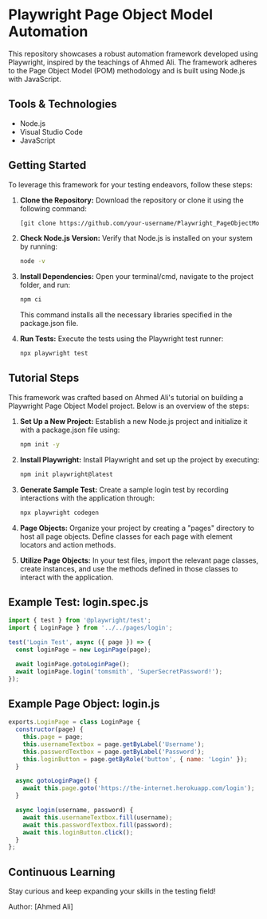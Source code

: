# Playwright Page Object Model Automation

This repository showcases a robust automation framework developed using Playwright, inspired by the teachings of Ahmed Ali. The framework adheres to the Page Object Model (POM) methodology and is built using Node.js with JavaScript.

## Tools & Technologies

- Node.js
- Visual Studio Code
- JavaScript

## Getting Started

To leverage this framework for your testing endeavors, follow these steps:

1. **Clone the Repository:**
   Download the repository or clone it using the following command:
   ```bash
   [git clone https://github.com/your-username/Playwright_PageObjectModel.git](https://github.com/aliqaengineer05/Playwright.git)
   ```

2. **Check Node.js Version:**
   Verify that Node.js is installed on your system by running:
   ```bash
   node -v
   ```

3. **Install Dependencies:**
   Open your terminal/cmd, navigate to the project folder, and run:
   ```bash
   npm ci
   ```
   This command installs all the necessary libraries specified in the package.json file.

4. **Run Tests:**
   Execute the tests using the Playwright test runner:
   ```bash
   npx playwright test
   ```

## Tutorial Steps

This framework was crafted based on Ahmed Ali's tutorial on building a Playwright Page Object Model project. Below is an overview of the steps:

1. **Set Up a New Project:**
   Establish a new Node.js project and initialize it with a package.json file using:
   ```bash
   npm init -y
   ```

2. **Install Playwright:**
   Install Playwright and set up the project by executing:
   ```bash
   npm init playwright@latest
   ```

3. **Generate Sample Test:**
   Create a sample login test by recording interactions with the application through:
   ```bash
   npx playwright codegen
   ```

4. **Page Objects:**
   Organize your project by creating a "pages" directory to host all page objects. Define classes for each page with element locators and action methods.

5. **Utilize Page Objects:**
   In your test files, import the relevant page classes, create instances, and use the methods defined in those classes to interact with the application.

## Example Test: login.spec.js

```javascript
import { test } from '@playwright/test';
import { LoginPage } from '../../pages/login';

test('Login Test', async ({ page }) => {
  const loginPage = new LoginPage(page);

  await loginPage.gotoLoginPage();
  await loginPage.login('tomsmith', 'SuperSecretPassword!');
});
```

## Example Page Object: login.js

```javascript
exports.LoginPage = class LoginPage {
  constructor(page) {
    this.page = page;
    this.usernameTextbox = page.getByLabel('Username');
    this.passwordTextbox = page.getByLabel('Password');
    this.loginButton = page.getByRole('button', { name: 'Login' });
  }

  async gotoLoginPage() {
    await this.page.goto('https://the-internet.herokuapp.com/login');
  }

  async login(username, password) {
    await this.usernameTextbox.fill(username);
    await this.passwordTextbox.fill(password);
    await this.loginButton.click();
  }
};
```

## Continuous Learning

Stay curious and keep expanding your skills in the testing field!

Author: [Ahmed Ali]

